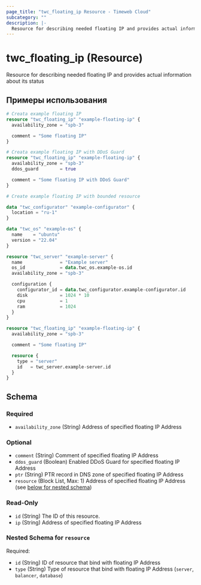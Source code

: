 ```yaml
---
page_title: "twc_floating_ip Resource - Timeweb Cloud"
subcategory: ""
description: |-
  Resource for describing needed floating IP and provides actual information about its status
---
```


# twc_floating_ip (Resource)

Resource for describing needed floating IP and provides actual information about its status

## Примеры использования

```terraform
# Creata example floating IP
resource "twc_floating_ip" "example-floating-ip" {
  availability_zone = "spb-3"

  comment = "Some floating IP"
}

# Creata example floating IP with DDoS Guard
resource "twc_floating_ip" "example-floating-ip" {
  availability_zone = "spb-3"
  ddos_guard        = true

  comment = "Some floating IP with DDoS Guard"
}

# Create example floating IP with bounded resource

data "twc_configurator" "example-configurator" {
  location = "ru-1"
}

data "twc_os" "example-os" {
  name    = "ubuntu"
  version = "22.04"
}

resource "twc_server" "example-server" {
  name              = "Example server"
  os_id             = data.twc_os.example-os.id
  availability_zone = "spb-3"

  configuration {
    configurator_id = data.twc_configurator.example-configurator.id
    disk            = 1024 * 10
    cpu             = 1
    ram             = 1024
  }
}

resource "twc_floating_ip" "example-floating-ip" {
  availability_zone = "spb-3"

  comment = "Some floating IP"

  resource {
    type = "server"
    id   = twc_server.example-server.id
  }
}
```
<!-- schema generated by tfplugindocs -->
## Schema

### Required

- `availability_zone` (String) Address of specified floating IP Address

### Optional

- `comment` (String) Comment of specified floating IP Address
- `ddos_guard` (Boolean) Enabled DDoS Guard for specified floating IP Address
- `ptr` (String) PTR record in DNS zone of specified floating IP Address
- `resource` (Block List, Max: 1) Address of specified floating IP Address (see [below for nested schema](#nestedblock--resource))

### Read-Only

- `id` (String) The ID of this resource.
- `ip` (String) Address of specified floating IP Address

<a id="nestedblock--resource"></a>
### Nested Schema for `resource`

Required:

- `id` (String) ID of resource that bind with floating IP Address
- `type` (String) Type of resource that bind with floating IP Address (`server`, `balancer`, `database`)


